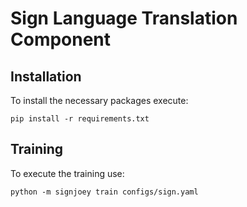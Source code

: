 # Sign Language Translation Component


 
## Installation

To install the necessary packages execute:

`pip install -r requirements.txt`

## Training

To execute the training use:

`python -m signjoey train configs/sign.yaml` 